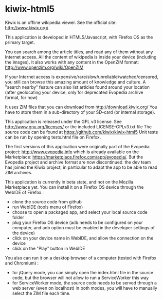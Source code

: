 kiwix-html5
==============

Kiwix is an offline wikipedia viewer. See the official site: http://www.kiwix.org/

This application is developed in HTML5/Javascript, with Firefox OS as the primary target.

You can search among the article titles, and read any of them without any Internet access.
All the content of wikipedia is inside your device (including the images). It also works with any content in the OpenZIM format: http://www.openzim.org/wiki/OpenZIM

If your Internet access is expensive/rare/slow/unreliable/watched/censored, you still can browse this amazing amount of knowledge and culture.
A "search nearby" feature can also list articles found around your location (after geolocating your device, only for deprecated Evopedia archive format, for now)

It uses ZIM files that you can download from http://download.kiwix.org/
You have to store them in a sub-directory of your SD-card (or internal storage).

This application is released under the GPL v3 license. See http://www.gnu.org/licenses/ or the included LICENSE-GPLv3.txt file
The source code can be found at https://github.com/kiwix/kiwix-html5
Unit tests can be run by opening tests.html file on Firefox.

The first versions of this application were originally part of the Evopedia project: http://www.evopedia.info which is already available on the Marketplace: https://marketplace.firefox.com/app/evopedia/.
But the Evopedia project and archive format are now discontinued: the dev team has joined the Kiwix project, in particular to adapt the app to be able to read ZIM archives.

This application is currently in beta state, and not on the Mozilla Marketplace yet.
You can install it on a Firefox OS device through the WebIDE of Firefox :
- clone the source code from github
- run WebIDE (tools menu of Firefox)
- choose to open a packaged app, and select your local source code folder
- plug your Firefox OS device (adb needs to be configured on your computer, and adb option must be enabled in the developer settings of the device)
- click on your device name in WebIDE, and allow the connection on the device
- click on the "Play" button in WebIDE

You also can run it on a desktop browser of a computer (tested with Firefox and Chromium) :
- for jQuery mode, you can simply open the index.html file in the source code, but the browser will not allow to run a ServiceWorker this way
- for ServiceWorker mode, the source code needs to be served through a web server (even on localhost)
In both modes, you will have to manually select the ZIM file each time.
